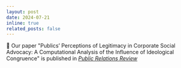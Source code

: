 ```yaml
---
layout: post
date: 2024-07-21 
inline: true
related_posts: false
---
```


🥳 Our paper "Publics’ Perceptions of Legitimacy in Corporate Social Advocacy: A Computational Analysis of the Influence of Ideological Congruence" is published in [_Public Relations Review_](https://www.sciencedirect.com/science/article/pii/S0363811124000651)
